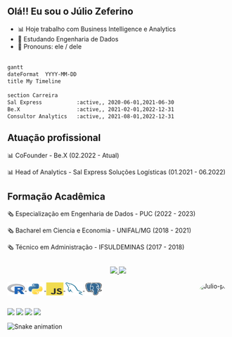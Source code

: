 ## Olá!! Eu sou o Júlio Zeferino


- 📊 Hoje trabalho com Business Intelligence e Analytics
- 🌱 Estudando Engenharia de Dados
- 👦 Pronouns: ele / dele

```mermaid

gantt
dateFormat  YYYY-MM-DD
title My Timeline

section Carreira
Sal Express           :active,, 2020-06-01,2021-06-30
Be.X                  :active,, 2021-02-01,2022-12-31
Consultor Analytics   :active,, 2021-08-01,2022-12-31

```

  
 ## Atuação profissional
  
 📊 CoFounder - Be.X (02.2022 - Atual)  
 
 📊 Head of Analytics - Sal Express Soluções Logísticas (01.2021 - 06.2022)
  
  ## Formação Acadêmica
  
:newspaper_roll: Especialização em Engenharia de Dados - PUC (2022 - 2023)

:newspaper_roll: Bacharel em Ciencia e Economia - UNIFAL/MG (2018 - 2021)

:newspaper_roll: Técnico em Administração - IFSULDEMINAS (2017 - 2018)   

##

<div align="center">
  <a href="https://github.com/julioszeferino">
  <img height="150em" src="https://github-readme-stats.vercel.app/api?username=julioszeferino&show_icons=true&theme=merko&include_all_commits=true&count_private=true"/>
  <img height="150em" src="https://github-readme-stats.vercel.app/api/top-langs/?username=julioszeferino&layout=compact&langs_count=7&theme=merko"/>
</div>
<div style="display: inline_block"><br>
  <img align="center" alt="Julio-R" height="30" width="40" src="https://raw.githubusercontent.com/devicons/devicon/master/icons/r/r-original.svg">
  <img align="center" alt="Julio-Python" height="30" width="40" src="https://raw.githubusercontent.com/devicons/devicon/master/icons/python/python-original.svg">
  <img align="center" alt="Julio-JavaScript" height="30" width="40" src="https://raw.githubusercontent.com/devicons/devicon/master/icons/javascript/javascript-original.svg">
  <img align="center" alt="Julio-JavaScript" height="30" width="40" src="https://raw.githubusercontent.com/devicons/devicon/master/icons/mysql/mysql-original.svg">
  <img align="center" alt="Julio-JavaScript" height="30" width="40" src="https://raw.githubusercontent.com/devicons/devicon/master/icons/postgresql/postgresql-original.svg">
  <img align="right" alt="Julio-pic" height="150" style="border-radius:50px;" src="https://i.imgur.com/MP8GheZ.jpg">
</div>
  
  ##
 
<div> 
  <a href="https://www.youtube.com/channel/UCEd-J_YE0MQRxJkWXE98zpA" target="_blank"><img src="https://img.shields.io/badge/YouTube-FF0000?style=for-the-badge&logo=youtube&logoColor=white" target="_blank"></a>
  <a href="https://www.instagram.com/julioszeferino/" target="_blank"><img src="https://img.shields.io/badge/-Instagram-%23E4405F?style=for-the-badge&logo=instagram&logoColor=white" target="_blank"></a>
  <a href = "mailto:julioszeferino@gmail.com"><img src="https://img.shields.io/badge/-Gmail-%23333?style=for-the-badge&logo=gmail&logoColor=white" target="_blank"></a>
  <a href="https://www.linkedin.com/in/julioszeferino/" target="_blank"><img src="https://img.shields.io/badge/-LinkedIn-%230077B5?style=for-the-badge&logo=linkedin&logoColor=white" target="_blank"></a> 
 
  ![Snake animation](https://github.com/julioszeferino/julioszeferino/blob/output/github-contribution-grid-snake.svg) 
</div>  
